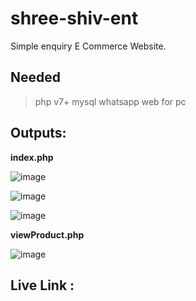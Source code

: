 # shree-shiv-ent
Simple enquiry E Commerce Website.

## Needed

> php v7+
> mysql
> whatsapp web for pc

## Outputs:

**index.php**

![image](https://user-images.githubusercontent.com/91014156/184464713-7fc7c73c-9cb5-4bab-ae37-66bea468cc71.png)

![image](https://user-images.githubusercontent.com/91014156/184464727-d2a6f24c-293f-4c6e-92c4-2d934e41453b.png)

![image](https://user-images.githubusercontent.com/91014156/184464740-8908a449-0f5a-4309-a2e3-cf24e3036868.png)

**viewProduct.php**

![image](https://user-images.githubusercontent.com/91014156/184464764-3625fd05-2daa-44be-afbb-936192d7b507.png)


## Live Link : 
